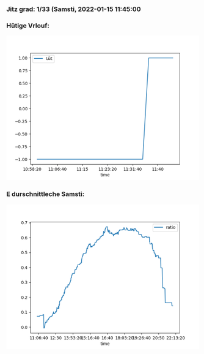 ### Jitz grad: 1/33 (Samsti, 2022-01-15 11:45:00

### Hütige Vrlouf:
![Graph](Today.png)

### E durschnittleche Samsti:
![Graph](Samsti.png)